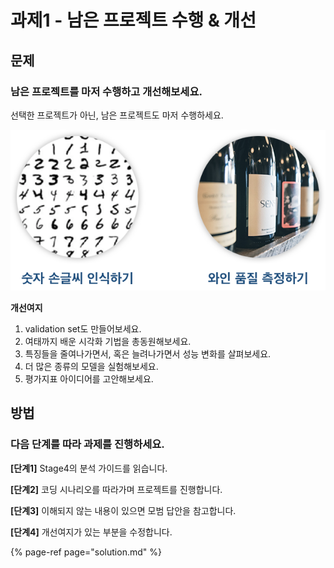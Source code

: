 # 과제1 - 남은 프로젝트 수행 & 개선

## 문제

### 남은 프로젝트를 마저 수행하고 개선해보세요.

선택한 프로젝트가 아닌, 남은 프로젝트도 마저 수행하세요.

![](../.gitbook/assets/image%20%28153%29.png)

**개선여지**

1. validation set도 만들어보세요.
2. 여태까지 배운 시각화 기법을 총동원해보세요.
3. 특징들을 줄여나가면서, 혹은 늘려나가면서 성능 변화를 살펴보세요.
4. 더 많은 종류의 모델을 실험해보세요.
5. 평가지표 아이디어를 고안해보세요.

## 방법

### **다음** **단계를** **따라** **과제를** **진행하세요.**

**\[단계1\]** Stage4의 분석 가이드를 읽습니다.

**\[단계2\]** 코딩 시나리오를 따라가며 프로젝트를 진행합니다.

**\[단계3\]** 이해되지 않는 내용이 있으면 모범 답안을 참고합니다.

**\[단계4\]** 개선여지가 있는 부분을 수정합니다.

{% page-ref page="solution.md" %}

